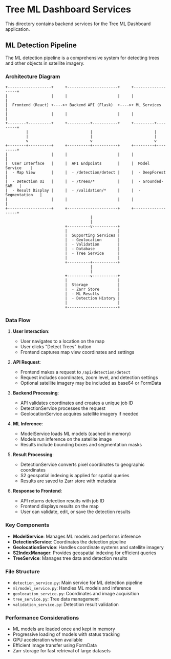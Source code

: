 # Tree ML Dashboard Services

This directory contains backend services for the Tree ML Dashboard application.

## ML Detection Pipeline

The ML detection pipeline is a comprehensive system for detecting trees and other objects in satellite imagery.

### Architecture Diagram

```
+-------------------+     +----------------------+     +-------------------+
|                   |     |                      |     |                   |
|  Frontend (React) +---->+ Backend API (Flask)  +---->+ ML Services       |
|                   |     |                      |     |                   |
+--------+----------+     +----------+-----------+     +---------+---------+
         |                           |                           |
         |                           |                           |
         v                           v                           v
+--------+----------+     +----------+-----------+     +---------+---------+
|                   |     |                      |     |                   |
|  User Interface   |     |  API Endpoints       |     |  Model Service    |
|  - Map View       |     |  - /detection/detect |     |  - DeepForest     |
|  - Detection UI   |     |  - /trees/*          |     |  - Grounded-SAM   |
|  - Result Display |     |  - /validation/*     |     |  - Segmentation   |
|                   |     |                      |     |                   |
+-------------------+     +----------------------+     +-------------------+
                                     |
                                     |
                          +----------v-----------+
                          |                      |
                          |  Supporting Services |
                          |  - Geolocation       |
                          |  - Validation        |
                          |  - Database          |
                          |  - Tree Service      |
                          |                      |
                          +----------+-----------+
                                     |
                                     |
                          +----------v-----------+
                          |                      |
                          |  Storage             |
                          |  - Zarr Store        |
                          |  - ML Results        |
                          |  - Detection History |
                          |                      |
                          +----------------------+
```

### Data Flow

1. **User Interaction**:
   - User navigates to a location on the map
   - User clicks "Detect Trees" button
   - Frontend captures map view coordinates and settings

2. **API Request**:
   - Frontend makes a request to `/api/detection/detect`
   - Request includes coordinates, zoom level, and detection settings
   - Optional satellite imagery may be included as base64 or FormData

3. **Backend Processing**:
   - API validates coordinates and creates a unique job ID
   - DetectionService processes the request
   - GeolocationService acquires satellite imagery if needed

4. **ML Inference**:
   - ModelService loads ML models (cached in memory)
   - Models run inference on the satellite image
   - Results include bounding boxes and segmentation masks

5. **Result Processing**:
   - DetectionService converts pixel coordinates to geographic coordinates
   - S2 geospatial indexing is applied for spatial queries
   - Results are saved to Zarr store with metadata

6. **Response to Frontend**:
   - API returns detection results with job ID
   - Frontend displays results on the map
   - User can validate, edit, or save the detection results

### Key Components

- **ModelService**: Manages ML models and performs inference
- **DetectionService**: Coordinates the detection pipeline
- **GeolocationService**: Handles coordinate systems and satellite imagery
- **S2IndexManager**: Provides geospatial indexing for efficient queries
- **TreeService**: Manages tree data and detection results

### File Structure

- `detection_service.py`: Main service for ML detection pipeline
- `ml/model_service.py`: Handles ML models and inference
- `geolocation_service.py`: Coordinates and image acquisition
- `tree_service.py`: Tree data management
- `validation_service.py`: Detection result validation

### Performance Considerations

- ML models are loaded once and kept in memory
- Progressive loading of models with status tracking
- GPU acceleration when available
- Efficient image transfer using FormData
- Zarr storage for fast retrieval of large datasets
